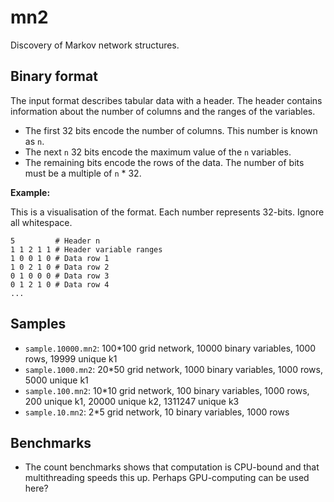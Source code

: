 # mn2

Discovery of Markov network structures.

## Binary format

The input format describes tabular data with a header. The header contains information about
the number of columns and the ranges of the variables.

- The first 32 bits encode the number of columns. This number is known as `n`.
- The next `n` 32 bits encode the maximum value of the `n` variables.
- The remaining bits encode the rows of the data. The number of bits must be a multiple
  of `n` * 32.

**Example:**

This is a visualisation of the format. Each number represents 32-bits. Ignore all
whitespace.

```
5         # Header n
1 1 2 1 1 # Header variable ranges
1 0 0 1 0 # Data row 1
1 0 2 1 0 # Data row 2
0 1 0 0 0 # Data row 3
0 1 2 1 0 # Data row 4
...
```

## Samples

- `sample.10000.mn2`: 100*100 grid network, 10000 binary variables, 1000 rows, 19999 unique k1
- `sample.1000.mn2`: 20*50 grid network, 1000 binary variables, 1000 rows, 5000 unique k1
- `sample.100.mn2`: 10*10 grid network, 100 binary variables, 1000 rows, 200 unique k1, 20000 unique
  k2, 1311247 unique k3
- `sample.10.mn2`: 2*5 grid network, 10 binary variables, 1000 rows

## Benchmarks

- The count benchmarks shows that computation is CPU-bound and that multithreading
  speeds this up. Perhaps GPU-computing can be used here?
